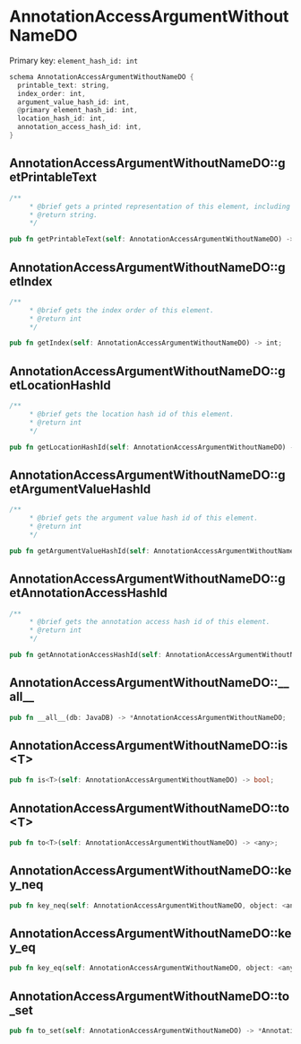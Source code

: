 # AnnotationAccessArgumentWithoutNameDO

Primary key: `element_hash_id: int`

```rust
schema AnnotationAccessArgumentWithoutNameDO {
  printable_text: string,
  index_order: int,
  argument_value_hash_id: int,
  @primary element_hash_id: int,
  location_hash_id: int,
  annotation_access_hash_id: int,
}
```
## AnnotationAccessArgumentWithoutNameDO::getPrintableText

```rust
/**
     * @brief gets a printed representation of this element, including its structure where applicable.
     * @return string.
     */
```
```rust
pub fn getPrintableText(self: AnnotationAccessArgumentWithoutNameDO) -> string;
```
## AnnotationAccessArgumentWithoutNameDO::getIndex

```rust
/**
     * @brief gets the index order of this element.
     * @return int
     */
```
```rust
pub fn getIndex(self: AnnotationAccessArgumentWithoutNameDO) -> int;
```
## AnnotationAccessArgumentWithoutNameDO::getLocationHashId

```rust
/**
     * @brief gets the location hash id of this element.
     * @return int
     */
```
```rust
pub fn getLocationHashId(self: AnnotationAccessArgumentWithoutNameDO) -> int;
```
## AnnotationAccessArgumentWithoutNameDO::getArgumentValueHashId

```rust
/**
     * @brief gets the argument value hash id of this element.
     * @return int
     */
```
```rust
pub fn getArgumentValueHashId(self: AnnotationAccessArgumentWithoutNameDO) -> int;
```
## AnnotationAccessArgumentWithoutNameDO::getAnnotationAccessHashId

```rust
/**
     * @brief gets the annotation access hash id of this element.
     * @return int
     */
```
```rust
pub fn getAnnotationAccessHashId(self: AnnotationAccessArgumentWithoutNameDO) -> int;
```
## AnnotationAccessArgumentWithoutNameDO::\_\_all\_\_

```rust
pub fn __all__(db: JavaDB) -> *AnnotationAccessArgumentWithoutNameDO;
```
## AnnotationAccessArgumentWithoutNameDO::is\<T\>

```rust
pub fn is<T>(self: AnnotationAccessArgumentWithoutNameDO) -> bool;
```
## AnnotationAccessArgumentWithoutNameDO::to\<T\>

```rust
pub fn to<T>(self: AnnotationAccessArgumentWithoutNameDO) -> <any>;
```
## AnnotationAccessArgumentWithoutNameDO::key\_neq

```rust
pub fn key_neq(self: AnnotationAccessArgumentWithoutNameDO, object: <any>) -> bool;
```
## AnnotationAccessArgumentWithoutNameDO::key\_eq

```rust
pub fn key_eq(self: AnnotationAccessArgumentWithoutNameDO, object: <any>) -> bool;
```
## AnnotationAccessArgumentWithoutNameDO::to\_set

```rust
pub fn to_set(self: AnnotationAccessArgumentWithoutNameDO) -> *AnnotationAccessArgumentWithoutNameDO;
```
